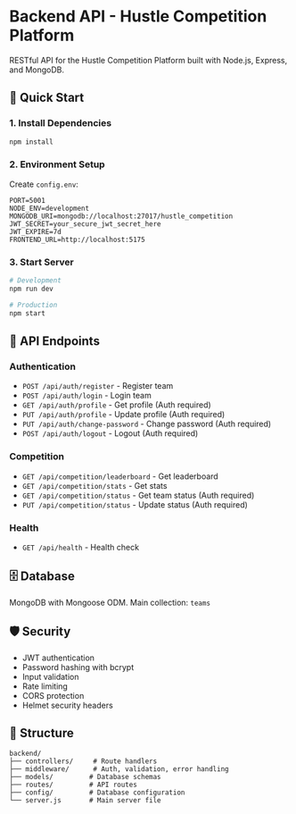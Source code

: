 # Backend API - Hustle Competition Platform

RESTful API for the Hustle Competition Platform built with Node.js, Express, and MongoDB.

## 🚀 Quick Start

### 1. Install Dependencies
```bash
npm install
```

### 2. Environment Setup
Create `config.env`:
```env
PORT=5001
NODE_ENV=development
MONGODB_URI=mongodb://localhost:27017/hustle_competition
JWT_SECRET=your_secure_jwt_secret_here
JWT_EXPIRE=7d
FRONTEND_URL=http://localhost:5175
```

### 3. Start Server
```bash
# Development
npm run dev

# Production
npm start
```

## 📡 API Endpoints

### Authentication
- `POST /api/auth/register` - Register team
- `POST /api/auth/login` - Login team
- `GET /api/auth/profile` - Get profile (Auth required)
- `PUT /api/auth/profile` - Update profile (Auth required)
- `PUT /api/auth/change-password` - Change password (Auth required)
- `POST /api/auth/logout` - Logout (Auth required)

### Competition
- `GET /api/competition/leaderboard` - Get leaderboard
- `GET /api/competition/stats` - Get stats
- `GET /api/competition/status` - Get team status (Auth required)
- `PUT /api/competition/status` - Update status (Auth required)

### Health
- `GET /api/health` - Health check

## 🗄️ Database

MongoDB with Mongoose ODM. Main collection: `teams`

## 🛡️ Security

- JWT authentication
- Password hashing with bcrypt
- Input validation
- Rate limiting
- CORS protection
- Helmet security headers

## 📁 Structure

```
backend/
├── controllers/     # Route handlers
├── middleware/      # Auth, validation, error handling
├── models/         # Database schemas
├── routes/         # API routes
├── config/         # Database configuration
└── server.js       # Main server file
```